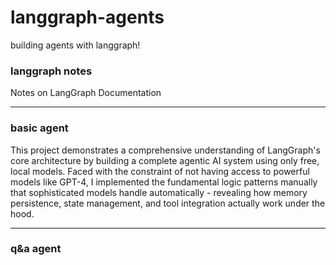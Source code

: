 # langgraph-agents
building agents with langgraph!

### langgraph notes
Notes on LangGraph Documentation

___

### basic agent
This project demonstrates a comprehensive understanding of LangGraph's core architecture by building a complete agentic AI system using only free, local models. Faced with the constraint of not having access to powerful models like GPT-4, I implemented the fundamental logic patterns manually that sophisticated models handle automatically - revealing how memory persistence, state management, and tool integration actually work under the hood.

___

### q&a agent
